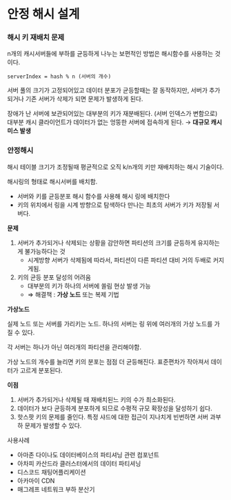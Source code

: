 # 안정 해시 설계

### 해시 키 재배치 문제

n개의 캐시서버들에 부하를 균등하게 나누는 보편적인 방법은 해시함수를 사용하는 것이다.

`serverIndex = hash % n (서버의 개수)`

서버 풀의 크기가 고정되어있고 데이터 분포가 균등할때는 잘 동작하지만, 서버가 추가되거나 기존 서버가 삭제가 되면 문제가 발생하게 된다.

장애가 난 서버에 보관되어있는 대부분의 키가 재분배된다. (서버 인덱스가 변함으로) 대부분 캐시 클라이언트가 데이터가 없는 엉뚱한 서버에 접속하게 된다. → **대규모 캐시 미스 발생**

### 안정해시

해시 테이블 크기가 조정될때 평균적으로 오직 k/n개의 키만 재배치하는 해시 기술이다.

해시링의 형태로 해시서버를 배치함.

- 서버와 키를 균등분포 해시 함수를 사용해 해시 링에 배치한다
- 키의 위치에서 링을 시계 방향으로 탐색하다 만나는 최초의 서버가 키가 저장될 서버다.

**문제**

1. 서버가 추가되거나 삭제되는 상황을 감안하면 파티션의 크기를 균등하게 유지하는게 불가능하다는 것
    - 시계방향 서버가 삭제됨에 따라서, 파티션이 다른 파티션 대비 거의 두배로 커지게됨.
2. 키의 균등 분포 달성의 어려움
    - 대부분의 키가 하나의 서버에 쏠림 현상 발생 가능
    - ⇒ 해결책 : **가상 노드** 또는 복제 기법

**가상노드**

실제 노드 또는 서버를 가리키는 노드. 하나의 서버는 링 위에 여러개의 가상 노드를 가질 수 있다.

각 서버는 하나가 아닌 여러개의 파티션을 관리해야함.

가상 노드의 개수를 늘리면 키의 분포는 점점 더 균등해진다. 표준편차가 작아져서 데이터가 고르게 분포된다.

**이점**

1. 서버가 추가되거나 삭제될 때 재배치된느 키의 수가 최소화된다.
2. 데이터가 보다 균등하게 분포하게 되므로 수평적 규모 확장성을 달성하기 쉽다.
3. 핫스팟 키의 문제를 줄인다. 특정 샤드에 대한 접근이 지나치게 빈번하면 서버 과부하 문제가 발생할 수 있다.

사용사례

- 아마존 다이나도 데이터베이스의 파티셔닝 관련 컴포넌트
- 아차피 카산드라 클러스터에서의 데이터 파티셔닝
- 디스코드 채팅어플리케이션
- 아카마이 CDN
- 매그레프 네트워크 부하 분산기